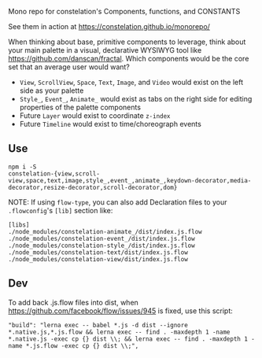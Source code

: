 Mono repo for constelation's Components, functions, and CONSTANTS

See them in action at https://constelation.github.io/monorepo/

When thinking about base, primitive components to leverage, think about your main palette in a visual, declarative WYSIWYG tool like https://github.com/danscan/fractal. Which components would be the core set that an average user would want?
- `View`, `ScrollView`, `Space`, `Text`, `Image`, and `Video` would exist on the left side as your palette
- `Style_`, `Event_`, `Animate_` would exist as tabs on the right side for editing properties of the palette components
- Future `Layer` would exist to coordinate `z-index`
- Future `Timeline` would exist to time/choreograph events

## Use
```
npm i -S
constelation-{view,scroll-view,space,text,image,style_,event_,animate_,keydown-decorator,media-decorator,resize-decorator,scroll-decorator,dom}
```

NOTE: If using `flow-type`, you can also add Declaration files to your `.flowconfig`'s `[lib]` section like:
```
[libs]
./node_modules/constelation-animate_/dist/index.js.flow
./node_modules/constelation-event_/dist/index.js.flow
./node_modules/constelation-style_/dist/index.js.flow
./node_modules/constelation-text/dist/index.js.flow
./node_modules/constelation-view/dist/index.js.flow
```

## Dev
To add back .js.flow files into dist, when https://github.com/facebook/flow/issues/945 is fixed, use this script:
```
"build": "lerna exec -- babel *.js -d dist --ignore *.native.js,*.js.flow && lerna exec -- find . -maxdepth 1 -name *.native.js -exec cp {} dist \\; && lerna exec -- find . -maxdepth 1 -name *.js.flow -exec cp {} dist \\;",
```

